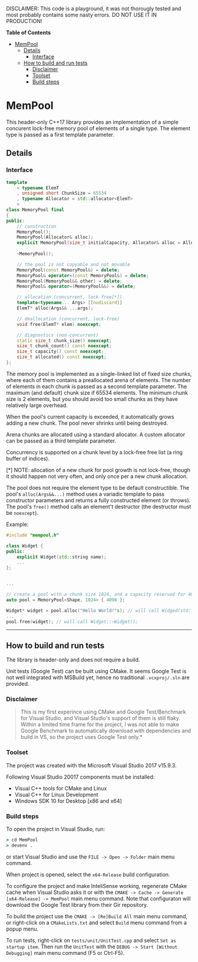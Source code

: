 DISCLAIMER: This code is a playground, it was not thorougly tested and most probably contains some nasty errors. DO NOT USE IT IN PRODUCTION!

**Table of Contents**
<!-- TOC -->

- [MemPool](#mempool)
    - [Details](#details)
        - [Interface](#interface)
    - [How to build and run tests](#how-to-build-and-run-tests)
        - [Disclaimer](#disclaimer)
        - [Toolset](#toolset)
        - [Build steps](#build-steps)

<!-- /TOC -->

# MemPool

This header-only C++17 library provides an implementation of
a simple concurent lock-free memory pool of elements of a single type.
The element type is passed as a first template parameter.

## Details


### Interface

```cpp
template 
    < typename ElemT
    , unsigned short ChunkSize = 65534
    , typename Allocator = std::allocator<ElemT>
    >
class MemoryPool final
{
public:
    // construction
    MemoryPool();
    MemoryPool(Allocator& alloc);
    explicit MemoryPool(size_t initialCapacity, Allocator& alloc = Allocator());
    
    ~MemoryPool();

    // the pool is not copyable and not movable
    MemoryPool(const MemoryPool&) = delete;
    MemoryPool& operator=(const MemoryPool&) = delete;
    MemoryPool(MemoryPool&& other) = delete;
    MemoryPool& operator=(MemoryPool&&) = delete;

    // allocation (concurrent, lock-free[*])
    template<typename... Args> [[nodiscard]] 
    ElemT* alloc(Args&& ...args);

    // deallocation (concurrent, lock-free)
    void free(ElemT* elem) noexcept;

    // diagnostics (non-concurrent)
    static size_t chunk_size() noexcept;
    size_t chunk_count() const noexcept;
    size_t capacity() const noexcept;
    size_t allocated() const noexcept;
};

```

The memory pool is implemented as a single-linked list of fixed size chunks,
where each of them contains a preallocated arena of elements.
The number of elements in each chunk is passed as a second template parameter.
The maximum (and default) chunk size if 65534 elements.
The minimum chunk size is 2 elements, but you should avoid too small chunks 
as they have relatively large overhead.

When the pool's current capacity is exceeded, it automatically grows adding 
a new chunk. The pool never shrinks until being destroyed.

Arena chunks are allocated using a standard allocator. 
A custom allocator can be passed as a third template parameter.

Concurrency is supported on a chunk level by a lock-free free list 
(a ring buffer of indices).

[*] NOTE: allocation of a new chunk for pool growth is not lock-free, 
though it should happen not very often, and only once per a new chunk allocation.

The pool does not require the element type to be default constructible.
The pool's `alloc(Args&&...)` method uses a variadic template to pass constructor 
parameters and returns a fully constructed element (or throws).
The pool's `free()` method calls an element't destructor (the destructor must be `noexcept`).

Example:

```cpp
#include "mempool.h"

class Widget { 
public:
    explicit Widget(std::string name);
    ...
};


...

// create a pool with a chunk size 1024, and a capacity reserved for 4096 elements (i.e. 4 chunks)
auto pool = MemoryPool<Shape, 1024> { 4096 };

Widget* widget = pool.alloc("Hello World!"s); // will call Widged(std::string)
...
pool.free(widget); // will call Widget::~Widget();

```

---

## How to build and run tests

The library is header-only and does not require a build.

Unit tests (Google Test) can be built using CMake. 
It seems Google Test is not well integrated with MSBuild yet, hence
no traditional `.vcxproj/.sln` are provided.


### Disclaimer

> This is my first experince using CMake and Google Test/Benchmark
for Visual Studio, and Visual Studio's support of them is still flaky.
Within a limited time frame for the project, I was not able to make Google 
Benchmark to automatically download with dependencies and build in VS,
so the project uses Google Test only.*

### Toolset

The project was created with the Microsoft Visual Studio 2017 v15.9.3.

Following Visual Studio 20017 components must be installed:

* Visual C++ tools for CMake and Linux
* Visual C++ for Linux Development
* Windows SDK 10 for Desktop [x86 and x64]

### Build steps

To open the project in Visual Studio, run:

```cmd
> cd MemPool
> devenv .
```

or start Visual Studio and use the `FILE -> Open -> Folder` main menu command.

When project is opened, select the `x64-Release` build configuration.

To configure the project and make InteliSense working, regenerate CMake 
cache when Visual Studio asks it or with the 
`CMAKE -> Cache -> Generate [x64-Release] -> MemPool` main menu command.
Note that configuraton will download the Google Test library from 
their Gir repository.

To build the project use the `CMAKE -> [Re]Build All` main menu command, 
or right-click on a `CMakeLists.txt` and select `Build` menu command from 
a popup menu.

To run tests, right-click on `tests/unit/UnitTest.cpp` and select 
`Set as startup item`. Then run the `UnitTest` with the 
`DEBUG -> Start [Without Debugging]` main menu command (F5 or Ctrl-F5).




